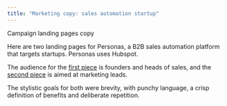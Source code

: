 ```yaml
---
title: "Marketing copy: sales automation startup"
---
```


Campaign landing pages copy 

Here are two landing pages for Personas, a B2B sales automation platform that targets startups. Personas uses Hubspot. 

The audience for the [first piece](https://github.com/bennetthub500/personal/blob/master/assets/images/PersonasFoundersLanding.pdf) is founders and heads of sales, and the [second piece](https://github.com/bennetthub500/personal/blob/master/assets/images/PersonasMktgLanding.pdf) is aimed at marketing leads.   

The stylistic goals for both were brevity, with punchy language, a crisp definition of benefits and deliberate repetition. 
